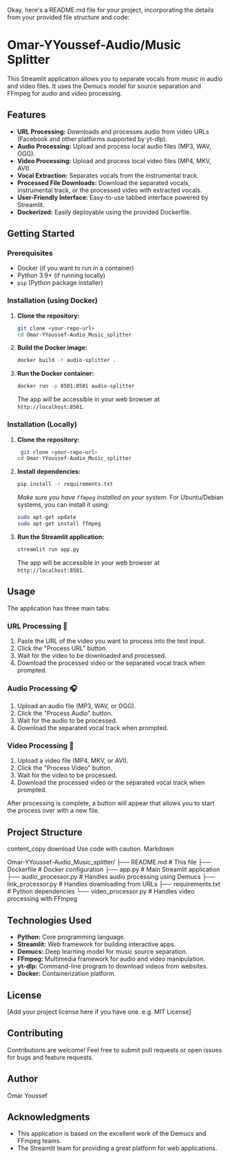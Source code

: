 Okay, here's a README.md file for your project, incorporating the details from your provided file structure and code:

# Omar-YYoussef-Audio/Music Splitter

This Streamlit application allows you to separate vocals from music in audio and video files. It uses the Demucs model for source separation and FFmpeg for audio and video processing.

## Features

*   **URL Processing:** Downloads and processes audio from video URLs (Facebook and other platforms supported by yt-dlp).
*   **Audio Processing:** Upload and process local audio files (MP3, WAV, OGG).
*   **Video Processing:** Upload and process local video files (MP4, MKV, AVI).
*   **Vocal Extraction:** Separates vocals from the instrumental track.
*   **Processed File Downloads:** Download the separated vocals, instrumental track, or the processed video with extracted vocals.
*   **User-Friendly Interface:** Easy-to-use tabbed interface powered by Streamlit.
*   **Dockerized:** Easily deployable using the provided Dockerfile.

## Getting Started

### Prerequisites

*   Docker (if you want to run in a container)
*   Python 3.9+ (if running locally)
*   `pip` (Python package installer)

### Installation (using Docker)

1.  **Clone the repository:**
    ```bash
    git clone <your-repo-url>
    cd Omar-YYoussef-Audio_Music_splitter
    ```

2.  **Build the Docker image:**
    ```bash
    docker build -t audio-splitter .
    ```

3.  **Run the Docker container:**
    ```bash
    docker run -p 8501:8501 audio-splitter
    ```

    The app will be accessible in your web browser at `http://localhost:8501`.

### Installation (Locally)

1.  **Clone the repository:**
    ```bash
     git clone <your-repo-url>
    cd Omar-YYoussef-Audio_Music_splitter
    ```

2.  **Install dependencies:**
    ```bash
    pip install -r requirements.txt
    ```
    *Make sure you have `ffmpeg` installed on your system.* For Ubuntu/Debian systems, you can install it using:
      ```bash
      sudo apt-get update
      sudo apt-get install ffmpeg
      ```
3.  **Run the Streamlit application:**
    ```bash
    streamlit run app.py
    ```
    The app will be accessible in your web browser at `http://localhost:8501`.

## Usage

The application has three main tabs:

### URL Processing 🔗

1.  Paste the URL of the video you want to process into the text input.
2.  Click the "Process URL" button.
3.  Wait for the video to be downloaded and processed.
4.  Download the processed video or the separated vocal track when prompted.

### Audio Processing 🎧

1.  Upload an audio file (MP3, WAV, or OGG).
2.  Click the "Process Audio" button.
3.  Wait for the audio to be processed.
4.  Download the separated vocal track when prompted.

### Video Processing 🎥

1.  Upload a video file (MP4, MKV, or AVI).
2.  Click the "Process Video" button.
3.  Wait for the video to be processed.
4.  Download the processed video or the separated vocal track when prompted.

After processing is complete, a button will appear that allows you to start the process over with a new file.

## Project Structure
content_copy
download
Use code with caution.
Markdown

Omar-YYoussef-Audio_Music_splitter/
├── README.md # This file
├── Dockerfile # Docker configuration
├── app.py # Main Streamlit application
├── audio_processor.py # Handles audio processing using Demucs
├── link_processor.py # Handles downloading from URLs
├── requirements.txt # Python dependencies
└── video_processor.py # Handles video processing with FFmpeg

## Technologies Used

*   **Python:** Core programming language.
*   **Streamlit:** Web framework for building interactive apps.
*   **Demucs:** Deep learning model for music source separation.
*   **FFmpeg:** Multimedia framework for audio and video manipulation.
*   **yt-dlp:** Command-line program to download videos from websites.
*   **Docker:** Containerization platform.

## License

[Add your project license here if you have one. e.g. MIT License]

## Contributing

Contributions are welcome! Feel free to submit pull requests or open issues for bugs and feature requests.

## Author

Omar Youssef

## Acknowledgments

*   This application is based on the excellent work of the Demucs and FFmpeg teams.
*   The Streamlit team for providing a great platform for web applications.
